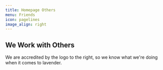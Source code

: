 ```yaml
---
title: Homepage Others
menu: Friends
icon: pagelines
image_align: right
---
```


## We Work with Others

We are accredited by the logo to the right, so we know what we're doing when it comes to lavender.
